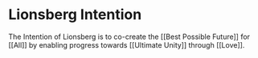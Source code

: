 # Lionsberg Intention

The Intention of Lionsberg is to co-create the [[Best Possible Future]] for [[All]] by enabling progress towards [[Ultimate Unity]] through [[Love]]. 